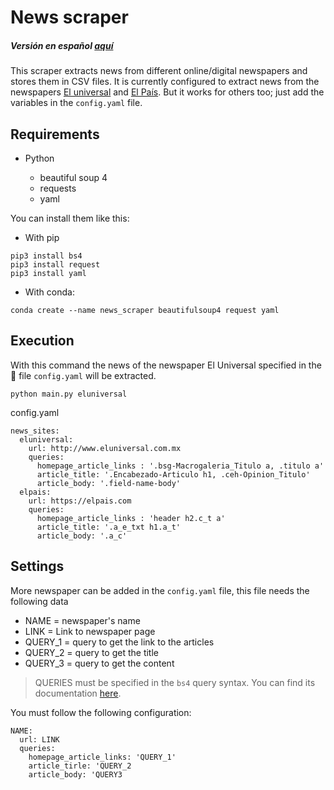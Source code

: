 # News scraper
##### Versión en español [aquí](https://github.com/margarcuae/news_scraper/blob/main/README(es).md)

This  scraper  extracts news from different online/digital newspapers and stores them in CSV files. It is currently configured to extract news from the newspapers [El universal](http://www.eluniversal.com.mx) and [El País](https://elpais.com). But it works for others too; just add the variables in the `config.yaml` file. 


## Requirements
* Python 

  * beautiful soup 4
  * requests 
  * yaml

You can install them like this:
* With pip

```
pip3 install bs4
pip3 install request
pip3 install yaml
```
* With conda:
```
conda create --name news_scraper beautifulsoup4 request yaml
```

## Execution

With this command the news of the newspaper El Universal specified in the  📂 file `config.yaml` will be extracted.

```
python main.py eluniversal
```
config.yaml
```
news_sites:
  eluniversal:
    url: http://www.eluniversal.com.mx
    queries:
      homepage_article_links : '.bsg-Macrogaleria_Titulo a, .titulo a'
      article_title: '.Encabezado-Articulo h1, .ceh-Opinion_Titulo'
      article_body: '.field-name-body'
  elpais:
    url: https://elpais.com
    queries:
      homepage_article_links : 'header h2.c_t a'
      article_title: '.a_e_txt h1.a_t'
      article_body: '.a_c'

```
## Settings

More newspaper can be added in the `config.yaml` file, this file needs the following data
* NAME = newspaper's name
* LINK = Link to newspaper page
* QUERY_1 = query to get the link to the articles
* QUERY_2 = query to get the title
* QUERY_3 = query to get the content

> QUERIES must be specified in the `bs4` query syntax. You can find its documentation [here](https://beautiful-soup-4.readthedocs.io/en/latest/).

You must follow the following configuration:
```
NAME:
  url: LINK
  queries:
    homepage_article_links: 'QUERY_1'
    article_tirle: 'QUERY_2
    article_body: 'QUERY3
```